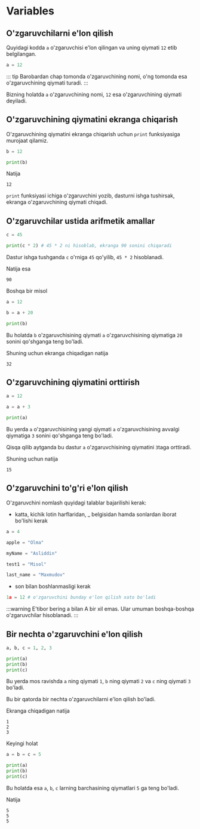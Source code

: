 # Variables

## O'zgaruvchilarni e'lon qilish

Quyidagi kodda `a` o'zgaruvchisi e'lon qilingan va uning qiymati `12` etib belgilangan.

```python
a = 12
```

::: tip
Barobardan chap tomonda o'zgaruvchining nomi, o'ng tomonda esa o'zgaruvchining qiymati turadi.
:::

Bizning holatda `a` o'zgaruvchining nomi, `12` esa o'zgaruvchining qiymati deyiladi.

## O'zgaruvchining qiymatini ekranga chiqarish

O'zgaruvchining qiymatini ekranga chiqarish uchun `print` funksiyasiga murojaat qilamiz.

```python {3}
b = 12

print(b)
```

Natija
```text
12
```

`print` funksiyasi ichiga o'zgaruvchini yozib, dasturni ishga tushirsak, 
ekranga o'zgaruvchining qiymati chiqadi.

## O'zgaruvchilar ustida arifmetik amallar

```python
c = 45

print(c * 2) # 45 * 2 ni hisoblab, ekranga 90 sonini chiqaradi
```

Dastur ishga tushganda `c` o'rniga `45` qo'yilib, `45 * 2` hisoblanadi. 

Natija esa
```text
90
```

Boshqa bir misol

```python {3}
a = 12

b = a + 20

print(b)
```

Bu holatda `b` o'zgaruvchisining qiymati `a` o'zgaruvchisining qiymatiga `20` sonini qo'shganga teng bo'ladi.

Shuning uchun ekranga chiqadigan natija

```text
32
```

## O'zgaruvchining qiymatini orttirish

```python {3}
a = 12

a = a + 3

print(a)
```

Bu yerda `a` o'zgaruvchisining yangi qiymati `a` o'zgaruvchisining avvalgi qiymatiga `3` sonini qo'shganga teng bo'ladi.

Qisqa qilib aytganda bu dastur `a` o'zgaruvchisining qiymatini `3`taga orttiradi.

Shuning uchun natija

```text
15
```

## O'zgaruvchini to'g'ri e'lon qilish

O'zgaruvchini nomlash quyidagi talablar bajarilishi kerak:
* katta, kichik lotin harflaridan, _ belgisidan hamda sonlardan iborat bo'lishi kerak
```python
a = 4

apple = "Olma"

myName = "Asliddin"

test1 = "Misol"

last_name = "Maxmudov"
```
* son bilan boshlanmasligi kerak
```python
1a = 12 # o'zgaruvchini bunday e'lon qilish xato bo'ladi
```

:::warning E'tibor bering
a bilan A bir xil emas. Ular umuman boshqa-boshqa o'zgaruvchilar hisoblanadi.
:::

## Bir nechta o'zgaruvchini e'lon qilish

```python {1}
a, b, c = 1, 2, 3

print(a)
print(b)
print(c)
```

Bu yerda mos ravishda `a` ning qiymati `1`, `b` ning qiymati `2` va `c` ning qiymati `3` bo'ladi.

Bu bir qatorda bir nechta o'zgaruvchilarni e'lon qilish bo'ladi.

Ekranga chiqadigan natija

```text
1
2
3
```

Keyingi holat

```python {1}
a = b = c = 5

print(a)
print(b)
print(c)
```

Bu holatda esa `a`, `b`, `c` larning barchasining qiymatlari `5` ga teng bo'ladi.

Natija
```text
5
5
5
```
